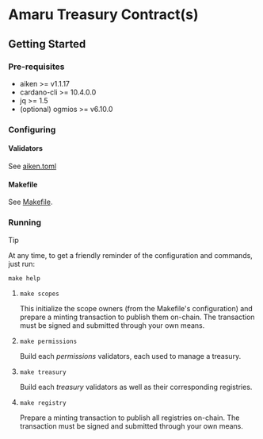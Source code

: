 # Amaru Treasury Contract(s)

## Getting Started

### Pre-requisites

- aiken >= v1.1.17
- cardano-cli >= 10.4.0.0
- jq >= 1.5
- (optional) ogmios >= v6.10.0

### Configuring

#### Validators

See [aiken.toml](./aiken.toml)

#### Makefile

See [Makefile](./Makefile).

### Running

> [!TIP]
>
> At any time, to get a friendly reminder of the configuration and commands, just run:
>
> ```console
> make help
> ```

1. `make scopes`

   This initialize the scope owners (from the Makefile's configuration) and prepare a minting transaction to publish them on-chain.
   The transaction must be signed and submitted through your own means.

2. `make permissions`

   Build each _permissions_ validators, each used to manage a treasury.

3. `make treasury`

   Build each _treasury_ validators as well as their corresponding registries.

4. `make registry`

   Prepare a minting transaction to publish all registries on-chain.
   The transaction must be signed and submitted through your own means.
